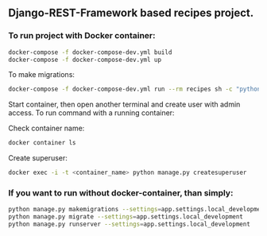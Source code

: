 ## Django-REST-Framework based recipes project.

### To run project with Docker container:
```bash
docker-compose -f docker-compose-dev.yml build
docker-compose -f docker-compose-dev.yml up
```

To make migrations:

```bash
docker-compose -f docker-compose-dev.yml run --rm recipes sh -c "python manage.py makemigrations"
```

Start container, then open another terminal and create user with admin access.
To run command with a running container:

Check container name:
```bash
docker container ls
```

Create superuser:
```bash
docker exec -i -t <container_name> python manage.py createsuperuser
```


### If you want to run without docker-container, than simply:
```bash
python manage.py makemigrations --settings=app.settings.local_development
python manage.py migrate --settings=app.settings.local_development
python manage.py runserver --settings=app.settings.local_development
```